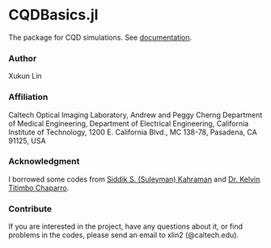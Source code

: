# CQDBasics.jl

The package for CQD simulations. See [documentation](https://xk-lin.github.io/CQDBasics.jl).

### Author

Xukun Lin

### Affiliation

Caltech Optical Imaging Laboratory, Andrew and Peggy Cherng Department of Medical Engineering, Department of Electrical Engineering, California Institute of Technology, 1200 E. California Blvd., MC 138-78, Pasadena, CA 91125, USA

### Acknowledgment
I borrowed some codes from [Siddik S. (Suleyman) Kahraman](https://github.com/SSuleymanKahraman) and [Dr. Kelvin Titimbo Chaparro](https://github.com/ktitimbo).

### Contribute
If you are interested in the project, have any questions about it, or find problems in the codes, please send an email to xlin2 (@caltech.edu).
